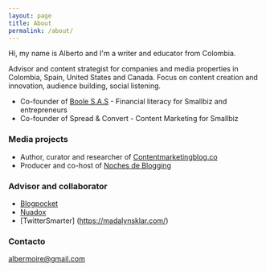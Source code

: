 ```yaml
---
layout: page
title: About
permalink: /about/
---
```


Hi, my name is Alberto and I'm a writer and educator from Colombia.

Advisor and content strategist for companies and media properties in Colombia, Spain, United States and Canada. Focus on content creation and innovation, audience building, social listening.

- Co-founder of [Boole S.A.S](https://www.booleapps.com) - Financial literacy for Smallbiz and entrepreneurs
- Co-founder of Spread & Convert - Content Marketing for Smallbiz

### Media projects

- Author, curator and researcher of [Contentmarketingblog.co](https://contentmarketingblog.co)
- Producer and co-host of [Noches de Blogging](https://nochesdeblogging.com/)

### Advisor and collaborator

- [Blogpocket](https://www.blogpocket.com/)
- [Nuadox](https://nuadox.com/)
- [TwitterSmarter] (https://madalynsklar.com/)


### Contacto

[albermoire@gmail.com](mailto:albermoire@gmail.com)
